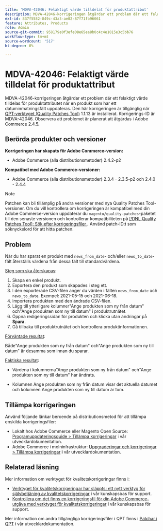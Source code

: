```yaml
---
title: 'MDVA-42046: Felaktigt värde tilldelat för produktattribut'
description: MDVA-42046-korrigeringen åtgärdar ett problem där ett felaktigt värde tilldelas för produktattributet när en produkt som har ett datuminmatningsfält uppdateras. Den här korrigeringen är tillgänglig när [QPT-verktyget (Quality Patches Tool)](/help/announcements/adobe-commerce-announcements/magento-quality-patches-released-new-tool-to-self-serve-quality-patches.md) 1.1.13 är installerat. Korrigerings-ID är MDVA-42046. Observera att problemet är planerat att åtgärdas i Adobe Commerce 2.4.5.
exl-id: 837f5582-849c-43a3-ae02-87f71fb96061
feature: Attributes, Products
role: Admin
source-git-commit: 958179e0f3efe08e65ea8b0c4c4e1015e3c5bb76
workflow-type: tm+mt
source-wordcount: '517'
ht-degree: 0%

---
```


# MDVA-42046: Felaktigt värde tilldelat för produktattribut

MDVA-42046-korrigeringen åtgärdar ett problem där ett felaktigt värde tilldelas för produktattributet när en produkt som har ett datuminmatningsfält uppdateras. Den här korrigeringen är tillgänglig när [QPT-verktyget (Quality Patches Tool)](/help/announcements/adobe-commerce-announcements/magento-quality-patches-released-new-tool-to-self-serve-quality-patches.md) 1.1.13 är installerat. Korrigerings-ID är MDVA-42046. Observera att problemet är planerat att åtgärdas i Adobe Commerce 2.4.5.

## Berörda produkter och versioner

**Korrigeringen har skapats för Adobe Commerce-version:**

* Adobe Commerce (alla distributionsmetoder) 2.4.2-p2

**Kompatibel med Adobe Commerce-versioner:**

* Adobe Commerce (alla distributionsmetoder) 2.3.4 - 2.3.5-p2 och 2.4.0 - 2.4.4

>[!NOTE]
>
>Patchen kan bli tillämplig på andra versioner med nya Quality Patches Tool-versioner. Om du vill kontrollera om korrigeringen är kompatibel med din Adobe Commerce-version uppdaterar du `magento/quality-patches`-paketet till den senaste versionen och kontrollerar kompatibiliteten på [[!DNL Quality Patches Tool]: Sök efter korrigeringsfiler ](https://devdocs.magento.com/quality-patches/tool.html#patch-grid). Använd patch-ID:t som söknyckelord för att hitta patchen.

## Problem

När du har sparat en produkt med `news_from_date`- och/eller `news_to_date`-fält återställs värdena från dessa fält till standardvärdena.

<u>Steg som ska återskapas</u>:

1. Skapa en enkel produkt.
1. Exportera den produkt som skapades i steg ett.
1. I den exporterade CSV-filen anger du värden i fälten `news_from_date` och `news_to_date`. Exempel: 2021-05-15 och 2021-06-18.
1. Importera produkten med den ändrade CSV-filen.
1. Lägg till ytterligare kolumner&quot;Ange produkten som ny från datum&quot; och&quot;Ange produkten som ny till datum&quot; i produktrutnätet.
1. Öppna redigeringssidan för produkten och klicka utan ändringar på **Spara**.
1. Gå tillbaka till produktrutnätet och kontrollera produktinformationen.

<u>Förväntade resultat</u>:

Både&quot;Ange produkten som ny från datum&quot; och&quot;Ange produkten som ny till datum&quot; är desamma som innan du sparar.

<u>Faktiska resultat</u>:

* Värdena i kolumnerna&quot;Ange produkten som ny från datum&quot; och&quot;Ange produkten som ny till datum&quot; har ändrats.

* Kolumnen Ange produkten som ny från datum visar det aktuella datumet och kolumnen Ange produkten som ny till datum är tom.

## Tillämpa korrigeringen

Använd följande länkar beroende på distributionsmetod för att tillämpa enskilda korrigeringsfiler:

* Lokalt hos Adobe Commerce eller Magento Open Source: [Programuppdateringsguide > Tillämpa korrigeringar](https://devdocs.magento.com/guides/v2.4/comp-mgr/patching/mqp.html) i vår utvecklardokumentation.
* Adobe Commerce i molninfrastruktur: [Uppgraderingar och korrigeringar > Tillämpa korrigeringar](https://devdocs.magento.com/cloud/project/project-patch.html) i vår utvecklardokumentation.

## Relaterad läsning

Mer information om verktyget för kvalitetskorrigeringar finns i:

* [Verktyget för kvalitetskorrigeringar har släppts: ett nytt verktyg för självbetjäning av kvalitetskorrigeringar](/help/announcements/adobe-commerce-announcements/magento-quality-patches-released-new-tool-to-self-serve-quality-patches.md) i vår kunskapsbas för support.
* [Kontrollera om det finns en korrigeringsfil för din Adobe Commerce-utgåva med verktyget för kvalitetskorrigeringar](/help/support-tools/patches-available-in-qpt-tool/check-patch-for-magento-issue-with-magento-quality-patches.md) i vår kunskapsbas för support.

Mer information om andra tillgängliga korrigeringsfiler i QPT finns i [Patchar i QPT](https://devdocs.magento.com/quality-patches/tool.html#patch-grid) i vår utvecklardokumentation.
